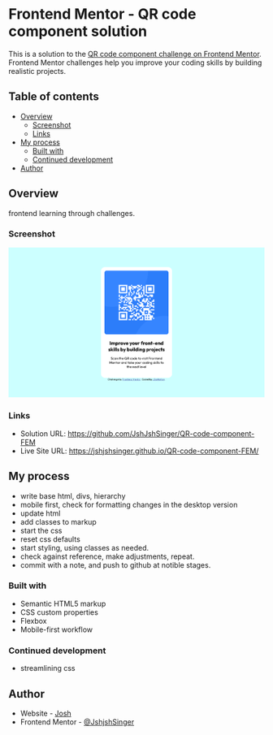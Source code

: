 # Frontend Mentor - QR code component solution

This is a solution to the [QR code component challenge on Frontend Mentor](https://www.frontendmentor.io/challenges/qr-code-component-iux_sIO_H). Frontend Mentor challenges help you improve your coding skills by building realistic projects. 

## Table of contents

- [Overview](#overview)
  - [Screenshot](#screenshot)
  - [Links](#links)
- [My process](#my-process)
  - [Built with](#built-with)
  - [Continued development](#continued-development)
- [Author](#author)

## Overview
frontend learning through challenges.
### Screenshot

![screenshot of qr element centered on blue background](./design/screencapture-jshjshsinger-github-io-QR-code-component-FEM-2022-10-20-10_31_02.png)

### Links
 
- Solution URL: https://github.com/JshJshSinger/QR-code-component-FEM
- Live Site URL: https://jshjshsinger.github.io/QR-code-component-FEM/

## My process

- write base html, divs, hierarchy
- mobile first, check for formatting changes in the desktop version
- update html
- add classes to markup
- start the css
- reset css defaults
- start styling, using classes as needed.
- check against reference, make adjustments, repeat.
- commit with a note, and push to github at notible stages.

### Built with

- Semantic HTML5 markup
- CSS custom properties
- Flexbox
- Mobile-first workflow

### Continued development
- streamlining css

## Author

- Website - [Josh](https://www.jgomotion.com)
- Frontend Mentor - [@JshjshSinger](https://www.frontendmentor.io/profile/JshJshSinger)

